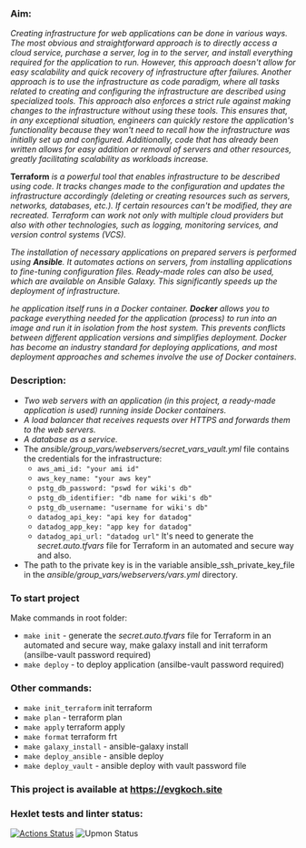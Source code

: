 ### Aim:
 *Creating infrastructure for web applications can be done in various ways. The most obvious and straightforward approach is to directly access a cloud service, purchase a server, log in to the server, and install everything required for the application to run. However, this approach doesn't allow for easy scalability and quick recovery of infrastructure after failures. Another approach is to use the infrastructure as code paradigm, where all tasks related to creating and configuring the infrastructure are described using specialized tools. This approach also enforces a strict rule against making changes to the infrastructure without using these tools. This ensures that, in any exceptional situation, engineers can quickly restore the application's functionality because they won't need to recall how the infrastructure was initially set up and configured. Additionally, code that has already been written allows for easy addition or removal of servers and other resources, greatly facilitating scalability as workloads increase.*

**Terraform** *is a powerful tool that enables infrastructure to be described using code. It tracks changes made to the configuration and updates the infrastructure accordingly (deleting or creating resources such as servers, networks, databases, etc.). If certain resources can't be modified, they are recreated. Terraform can work not only with multiple cloud providers but also with other technologies, such as logging, monitoring services, and version control systems (VCS).*

*The installation of necessary applications on prepared servers is performed using **Ansible**. It automates actions on servers, from installing applications to fine-tuning configuration files. Ready-made roles can also be used, which are available on Ansible Galaxy. This significantly speeds up the deployment of infrastructure.*

*he application itself runs in a Docker container. **Docker** allows you to package everything needed for the application (process) to run into an image and run it in isolation from the host system. This prevents conflicts between different application versions and simplifies deployment. Docker has become an industry standard for deploying applications, and most deployment approaches and schemes involve the use of Docker containers*.

### Description:
- *Two web servers with an application (in this project, a ready-made application is used) running inside Docker containers.*
- *A load balancer that receives requests over HTTPS and forwards them to the web servers.*
- *A database as a service.*
- The *ansible/group_vars/webservers/secret_vars_vault.yml* file contains the credentials for the infrastructure:
  - ``aws_ami_id: "your ami id"``
  - ``aws_key_name: "your aws key"``
  - ``pstg_db_password: "pswd for wiki's db"``
  - ``pstg_db_identifier: "db name for wiki's db"``
  - ``pstg_db_username: "username for wiki's db"``
  - ``datadog_api_key: "api key for datadog"``
  - ``datadog_app_key: "app key for datadog"``
  - ``datadog_api_url: "datadog url"``
It's need to generate the *secret.auto.tfvars* file for Terraform in an automated and secure way and also.
- The path to the private key is in the variable ansible_ssh_private_key_file in the *ansible/group_vars/webservers/vars.yml* directory.

### To start project
Make commands in root folder:
  - ``make init`` - generate the *secret.auto.tfvars* file for Terraform in an automated and secure way, make galaxy install and init terraform (ansilbe-vault password required)
  - ``make deploy`` - to deploy application (ansilbe-vault password required)

### Other commands:
 - ``make init_terraform`` init terraform
 - ``make plan`` - terraform plan
 - ``make apply`` terraform apply
 - ``make format`` terraform frt
 - ``make galaxy_install`` - ansible-galaxy install
 - ``make deploy_ansible`` - ansible deploy
 - ``make deploy_vault`` - ansible deploy with vault password file

### This project is available at https://evgkoch.site

### Hexlet tests and linter status:
[![Actions Status](https://github.com/EvgeniyKoch/devops-for-programmers-project-77/workflows/hexlet-check/badge.svg)](https://github.com/EvgeniyKoch/devops-for-programmers-project-77/actions)
![Upmon Status](https://www.upmon.com/badge/e783c7f8-5749-4160-8747-1472cc/wMk6DASm-2.svg)
